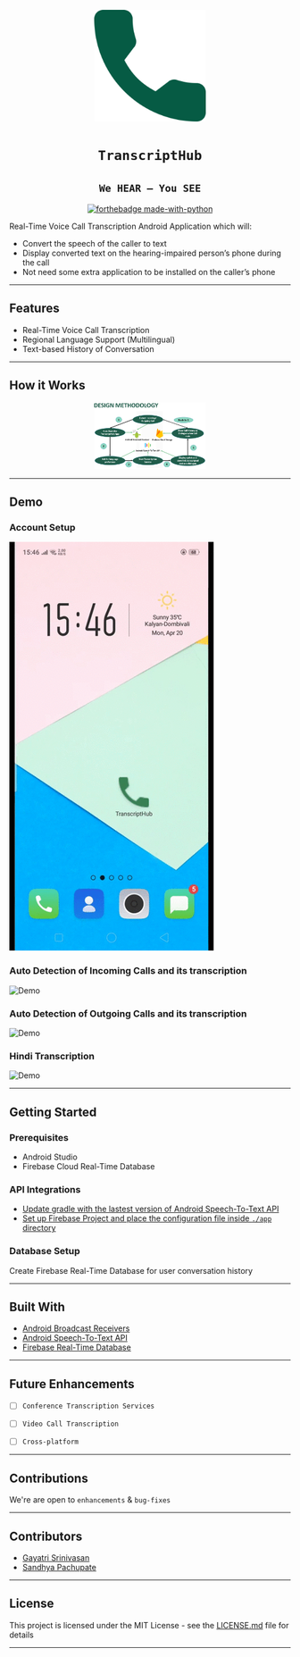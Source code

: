 
<div align="center">

 <img src="https://github.com/gayatri-01/TranscriptHub/blob/master/assets/phone.svg" width="200px"></img>
 
# `TranscriptHub`
## `We HEAR – You SEE`


[![forthebadge made-with-python](http://ForTheBadge.com/images/badges/made-with-java.svg)](https://www.java.com/)

</div>

Real-Time Voice Call Transcription  Android Application which will:

- Convert the speech of the caller to text
- Display converted text on the hearing-impaired person’s phone during the call
- Not need some extra application to be installed on the caller’s phone


-----------------------------------------------
## Features

- Real-Time Voice Call Transcription
- Regional Language Support (Multilingual)
- Text-based History of Conversation 
-----------------------------------------------
## How it Works
<div align="center">
<img src="https://github.com/gayatri-01/TranscriptHub/blob/master/assets/HowItWorks.PNG" width="200px"></img>
</div>

-----------------------------------------------


## Demo

### Account Setup 

![Demo](https://github.com/gayatri-01/TranscriptHub/blob/master/assets/Login.gif)  

### Auto Detection of Incoming Calls and its transcription 

![Demo](https://github.com/gayatri-01/TranscriptHub/blob/master/assets/Incoming.gif)  

### Auto Detection of Outgoing Calls and its transcription  

![Demo](https://github.com/gayatri-01/TranscriptHub/blob/master/assets/Outgoing.gif)  

### Hindi Transcription

![Demo](https://github.com/gayatri-01/TranscriptHub/blob/master/assets/HindiIncoming.gif)  



-----------------------------------------------

## Getting Started

### Prerequisites

* Android Studio
* Firebase Cloud Real-Time Database



### API Integrations


* [ Update gradle with the lastest version of Android Speech-To-Text API](https://developer.android.com/reference/android/speech/package-summary)
* [ Set up Firebase Project and place the configuration file inside `./app` directory](https://firebase.google.com/docs/database/android/start)


### Database Setup

Create Firebase Real-Time Database for user conversation history


-----------------------------------------------
## Built With

* [Android Broadcast Receivers](https://developer.android.com/reference/android/content/BroadcastReceiver)
* [Android Speech-To-Text API](https://developer.android.com/reference/android/speech/package-summary)
* [Firebase Real-Time Database](https://firebase.google.com/docs/database/android/start)


-----------------------------------------------
## Future Enhancements

- [ ] `Conference Transcription Services`
- [ ] `Video Call Transcription`
- [ ] `Cross-platform`


-----------------------------------------------

## Contributions

 We're are open to `enhancements` & `bug-fixes`

 ----------------------------------------------- 

## Contributors
* [Gayatri Srinivasan](https://github.com/gayatri-01)
* [Sandhya Pachupate](https://github.com/psandhya8)



-----------------------------------------------

## License

This project is licensed under the MIT License - see the [LICENSE.md](LICENSE.md) file for details

-----------------------------------------------





